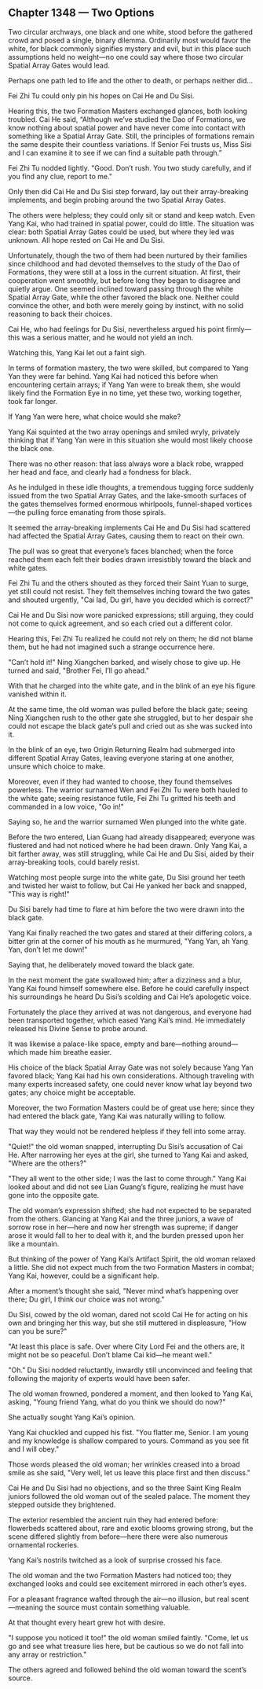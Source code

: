 ## Chapter 1348 — Two Options

Two circular archways, one black and one white, stood before the gathered crowd and posed a single, binary dilemma. Ordinarily most would favor the white, for black commonly signifies mystery and evil, but in this place such assumptions held no weight—no one could say where those two circular Spatial Array Gates would lead.

Perhaps one path led to life and the other to death, or perhaps neither did...

Fei Zhi Tu could only pin his hopes on Cai He and Du Sisi.

Hearing this, the two Formation Masters exchanged glances, both looking troubled. Cai He said, “Although we’ve studied the Dao of Formations, we know nothing about spatial power and have never come into contact with something like a Spatial Array Gate. Still, the principles of formations remain the same despite their countless variations. If Senior Fei trusts us, Miss Sisi and I can examine it to see if we can find a suitable path through.”

Fei Zhi Tu nodded lightly. "Good. Don’t rush. You two study carefully, and if you find any clue, report to me."

Only then did Cai He and Du Sisi step forward, lay out their array-breaking implements, and begin probing around the two Spatial Array Gates.

The others were helpless; they could only sit or stand and keep watch. Even Yang Kai, who had trained in spatial power, could do little. The situation was clear: both Spatial Array Gates could be used, but where they led was unknown. All hope rested on Cai He and Du Sisi.

Unfortunately, though the two of them had been nurtured by their families since childhood and had devoted themselves to the study of the Dao of Formations, they were still at a loss in the current situation. At first, their cooperation went smoothly, but before long they began to disagree and quietly argue. One seemed inclined toward passing through the white Spatial Array Gate, while the other favored the black one. Neither could convince the other, and both were merely going by instinct, with no solid reasoning to back their choices.

Cai He, who had feelings for Du Sisi, nevertheless argued his point firmly—this was a serious matter, and he would not yield an inch.

Watching this, Yang Kai let out a faint sigh.

In terms of formation mastery, the two were skilled, but compared to Yang Yan they were far behind. Yang Kai had noticed this before when encountering certain arrays; if Yang Yan were to break them, she would likely find the Formation Eye in no time, yet these two, working together, took far longer.

If Yang Yan were here, what choice would she make?

Yang Kai squinted at the two array openings and smiled wryly, privately thinking that if Yang Yan were in this situation she would most likely choose the black one.

There was no other reason: that lass always wore a black robe, wrapped her head and face, and clearly had a fondness for black.

As he indulged in these idle thoughts, a tremendous tugging force suddenly issued from the two Spatial Array Gates, and the lake-smooth surfaces of the gates themselves formed enormous whirlpools, funnel-shaped vortices—the pulling force emanating from those spirals.

It seemed the array-breaking implements Cai He and Du Sisi had scattered had affected the Spatial Array Gates, causing them to react on their own.

The pull was so great that everyone’s faces blanched; when the force reached them each felt their bodies drawn irresistibly toward the black and white gates.

Fei Zhi Tu and the others shouted as they forced their Saint Yuan to surge, yet still could not resist. They felt themselves inching toward the two gates and shouted urgently, "Cai lad, Du girl, have you decided which is correct?"

Cai He and Du Sisi now wore panicked expressions; still arguing, they could not come to quick agreement, and so each cried out a different color.

Hearing this, Fei Zhi Tu realized he could not rely on them; he did not blame them, but he had not imagined such a strange occurrence here.

"Can’t hold it!" Ning Xiangchen barked, and wisely chose to give up. He turned and said, "Brother Fei, I’ll go ahead."

With that he charged into the white gate, and in the blink of an eye his figure vanished within it.

At the same time, the old woman was pulled before the black gate; seeing Ning Xiangchen rush to the other gate she struggled, but to her despair she could not escape the black gate’s pull and cried out as she was sucked into it.

In the blink of an eye, two Origin Returning Realm had submerged into different Spatial Array Gates, leaving everyone staring at one another, unsure which choice to make.

Moreover, even if they had wanted to choose, they found themselves powerless. The warrior surnamed Wen and Fei Zhi Tu were both hauled to the white gate; seeing resistance futile, Fei Zhi Tu gritted his teeth and commanded in a low voice, "Go in!"

Saying so, he and the warrior surnamed Wen plunged into the white gate.

Before the two entered, Lian Guang had already disappeared; everyone was flustered and had not noticed where he had been drawn. Only Yang Kai, a bit farther away, was still struggling, while Cai He and Du Sisi, aided by their array-breaking tools, could barely resist.

Watching most people surge into the white gate, Du Sisi ground her teeth and twisted her waist to follow, but Cai He yanked her back and snapped, "This way is right!"

Du Sisi barely had time to flare at him before the two were drawn into the black gate.

Yang Kai finally reached the two gates and stared at their differing colors, a bitter grin at the corner of his mouth as he murmured, "Yang Yan, ah Yang Yan, don’t let me down!"

Saying that, he deliberately moved toward the black gate.

In the next moment the gate swallowed him; after a dizziness and a blur, Yang Kai found himself somewhere else. Before he could carefully inspect his surroundings he heard Du Sisi’s scolding and Cai He’s apologetic voice.

Fortunately the place they arrived at was not dangerous, and everyone had been transported together, which eased Yang Kai’s mind. He immediately released his Divine Sense to probe around.

It was likewise a palace-like space, empty and bare—nothing around—which made him breathe easier.

His choice of the black Spatial Array Gate was not solely because Yang Yan favored black; Yang Kai had his own considerations. Although traveling with many experts increased safety, one could never know what lay beyond two gates; any choice might be acceptable.

Moreover, the two Formation Masters could be of great use here; since they had entered the black gate, Yang Kai was naturally willing to follow.

That way they would not be rendered helpless if they fell into some array.

"Quiet!" the old woman snapped, interrupting Du Sisi’s accusation of Cai He. After narrowing her eyes at the girl, she turned to Yang Kai and asked, "Where are the others?"

"They all went to the other side; I was the last to come through." Yang Kai looked about and did not see Lian Guang’s figure, realizing he must have gone into the opposite gate.

The old woman’s expression shifted; she had not expected to be separated from the others. Glancing at Yang Kai and the three juniors, a wave of sorrow rose in her—here and now her strength was supreme; if danger arose it would fall to her to deal with it, and the burden pressed upon her like a mountain.

But thinking of the power of Yang Kai’s Artifact Spirit, the old woman relaxed a little. She did not expect much from the two Formation Masters in combat; Yang Kai, however, could be a significant help.

After a moment’s thought she said, "Never mind what’s happening over there; Du girl, I think our choice was not wrong."

Du Sisi, cowed by the old woman, dared not scold Cai He for acting on his own and bringing her this way, but she still muttered in displeasure, "How can you be sure?"

"At least this place is safe. Over where City Lord Fei and the others are, it might not be so peaceful. Don’t blame Cai kid—he meant well."

"Oh." Du Sisi nodded reluctantly, inwardly still unconvinced and feeling that following the majority of experts would have been safer.

The old woman frowned, pondered a moment, and then looked to Yang Kai, asking, "Young friend Yang, what do you think we should do now?"

She actually sought Yang Kai’s opinion.

Yang Kai chuckled and cupped his fist. "You flatter me, Senior. I am young and my knowledge is shallow compared to yours. Command as you see fit and I will obey."

Those words pleased the old woman; her wrinkles creased into a broad smile as she said, "Very well, let us leave this place first and then discuss."

Cai He and Du Sisi had no objections, and so the three Saint King Realm juniors followed the old woman out of the sealed palace. The moment they stepped outside they brightened.

The exterior resembled the ancient ruin they had entered before: flowerbeds scattered about, rare and exotic blooms growing strong, but the scene differed slightly from before—here there were also numerous ornamental rockeries.

Yang Kai’s nostrils twitched as a look of surprise crossed his face.

The old woman and the two Formation Masters had noticed too; they exchanged looks and could see excitement mirrored in each other’s eyes.

For a pleasant fragrance wafted through the air—no illusion, but real scent—meaning the source must contain something valuable.

At that thought every heart grew hot with desire.

"I suppose you noticed it too!" the old woman smiled faintly. "Come, let us go and see what treasure lies here, but be cautious so we do not fall into any array or restriction."

The others agreed and followed behind the old woman toward the scent’s source.